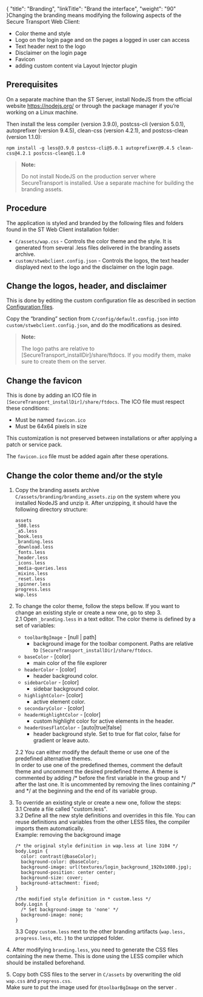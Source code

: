 {
    "title": "Branding",
    "linkTitle": "Brand the interface",
    "weight": "90"
}Changing the branding means modifying the following aspects of the Secure Transport Web Client:

-   Color theme and style
-   Logo on the login page and on the pages a logged in user can access
-   Text header next to the logo
-   Disclaimer on the login page
-   Favicon
-   adding custom content via Layout Injector plugin

## Prerequisites

On a separate machine than the ST Server, install NodeJS from the official website https://nodejs.org/ or through the package manager if you’re working on a Linux machine.

Then install the less compiler (version 3.9.0), postcss-cli (version 5.0.1), autoprefixer (version 9.4.5), clean-css (version 4.2.1), and postcss-clean (version 1.1.0):



    npm install -g less@3.9.0 postcss-cli@5.0.1 autoprefixer@9.4.5 clean-css@4.2.1 postcss-clean@1.1.0

> **Note:**
>
> Do not install NodeJS on the production server where SecureTransport is installed. Use a separate machine for building the branding assets.

## Procedure

The application is styled and branded by the following files and folders found in the <span class="mc-variable SecureTransport_Variables.st_web_client variable">ST Web Client</span> installation folder:

-   `C/assets/wap.css` - Controls the color theme and the style. It is generated from several .less files delivered in the branding assets archive.
-   `custom/stwebclient.config.json` - Controls the logos, the text header displayed next to the logo and the disclaimer on the login page.

## Change the logos, header, and disclaimer

This is done by editing the custom configuration file as described in section <a href="../config_files" class="MCXref xref">Configuration files</a>.

Copy the “branding” section from `C/config/default.config.json` into `custom/stwebclient.config.json`, and do the modifications as desired.

> **Note:**
>
> The logo paths are relative to \[SecureTransport\_installDir\]/share/ftdocs. If you modify them, make sure to create them on the server.

<span id="Change2"></span>

## Change the favicon

This is done by adding an ICO file in `[SecureTransport_installDir]/share/ftdocs`. The ICO file must respect these conditions:

-   Must be named `favicon.ico`
-   Must be 64x64 pixels in size

This customization is not preserved between installations or after applying a patch or service pack.

The `favicon.ico` file must be added again after these operations.

<span id="Change"></span>

## Change the color theme and/or the style

1.  Copy the branding assets archive` C/assets/branding/branding_assets.zip` on the system where you installed NodeJS and unzip it. After unzipping, it should have the following directory structure:  


        assets
        _508.less
        _a5.less
        _book.less
        _branding.less
        _download.less
        _fonts.less
        _header.less
        _icons.less
        _media-queries.less
        _mixins.less
        _reset.less
        _spinner.less
        progress.less
        wap.less
2.  To change the color theme, follow the steps bellow. If you want to change an existing style or create a new one, go to step 3.  
    2.1 Open `_branding.less` in a text editor. The color theme is defined by a set of variables:  
    -   `toolbarBgImage` - \[null | path\]
        -   background image for the toolbar component. Paths are relative to `[SecureTransport_installDir]/share/ftdocs`.
    -   `baseColor` - \[color\]
        -   main color of the file explorer
    -   `headerColor` - \[color\]
        -   header background color.
    -   `sidebarColor` - \[color\]
        -   sidebar background color.
    -   `highlightColor`- \[color\]
        -   active element color.
    -   `secondaryColor` - \[color\]
    -   `headerHighlightColor` - \[color\]
        -   custom highlight color for active elements in the header.
    -   `headerUsesFlatColor` - \[auto|true|false\]
        -   header background style. Set to true for flat color, false for gradient or leave auto.

      
    2.2 You can either modify the default theme or use one of the predefined alternative themes.  
    In order to use one of the predefined themes, comment the default theme and uncomment the desired predefined theme. A theme is commented by adding /\* before the first variable in the group and \*/ after the last one. It is uncommented by removing the lines containing /\* and \*/ at the beginning and the end of its variable group.
3.  To override an existing style or create a new one, follow the steps:  
    3.1 Create a file called "custom.less".  
    3.2 Define all the new style definitions and overrides in this file. You can reuse definitions and variables from the other LESS files, the compiler imports them automatically.  
    Example: removing the background image  
      

        /* the original style definition in wap.less at line 3104 */
        body.Login {
          color: contrast(@baseColor);
          background-color: @baseColor;
          background-image: url(textures/login_background_1920x1080.jpg);
          background-position: center center;
          background-size: cover;
          background-attachment: fixed;
        }
         
        /the modified style definition in * custom.less */
        body.Login {
          /* Set background-image to 'none' */
          background-image: none;
        }

      
    3.3 Copy `custom.less` next to the other branding artifacts (`wap.less, progress.less`, etc. ) to the unzipped folder.

4\. After modifying `branding.less`, you need to generate the CSS files containing the new theme. This is done using the LESS compiler which should be installed beforehand.

<!-- -->

<!-- -->

<!-- -->

5\. Copy both CSS files to the server in `C/assets` by overwriting the old `wap.css` and `progress.css`.  
Make sure to put the image used for `@toolbarBgImage` on the server .
